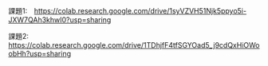 課題1:　https://colab.research.google.com/drive/1syVZVH51Njk5ppyo5i-JXW7QAh3khwI0?usp=sharing

課題2:　https://colab.research.google.com/drive/1TDhjfF4tfSGYOad5_j9cdQxHiOWoobHh?usp=sharing
